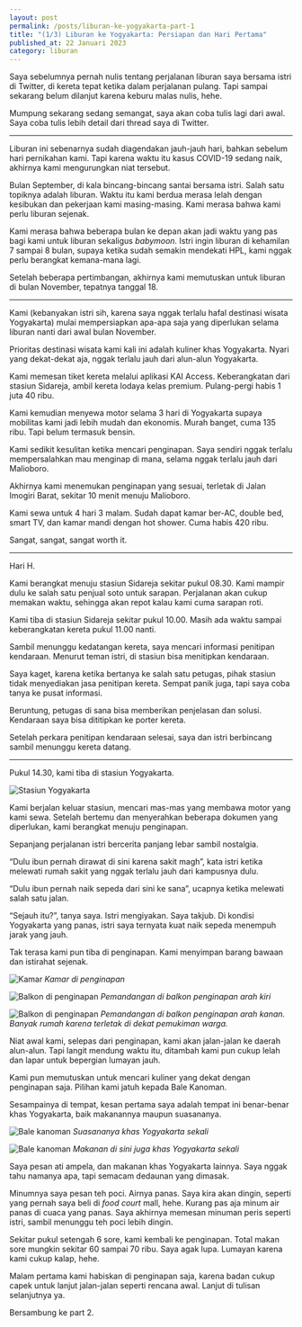 ```yaml
---
layout: post
permalink: /posts/liburan-ke-yogyakarta-part-1
title: "(1/3) Liburan ke Yogyakarta: Persiapan dan Hari Pertama"
published_at: 22 Januari 2023
category: liburan
---
```


Saya sebelumnya pernah nulis tentang perjalanan liburan saya bersama istri di Twitter, di kereta tepat ketika dalam perjalanan pulang. Tapi sampai sekarang belum dilanjut karena keburu malas nulis, hehe.

Mumpung sekarang sedang semangat, saya akan coba tulis lagi dari awal. Saya coba tulis lebih detail dari thread saya di Twitter.
<!--more-->
***

Liburan ini sebenarnya sudah diagendakan jauh-jauh hari, bahkan sebelum hari pernikahan kami. Tapi karena waktu itu kasus COVID-19 sedang naik, akhirnya kami mengurungkan niat tersebut.

Bulan September, di kala bincang-bincang santai bersama istri. Salah satu topiknya adalah liburan. Waktu itu kami berdua merasa lelah dengan kesibukan dan pekerjaan kami masing-masing. Kami merasa bahwa kami perlu liburan sejenak.

Kami merasa bahwa beberapa bulan ke depan akan jadi waktu yang pas bagi kami untuk liburan sekaligus *babymoon.* Istri ingin liburan di kehamilan 7 sampai 8 bulan, supaya ketika sudah semakin mendekati HPL, kami nggak perlu berangkat kemana-mana lagi.

Setelah beberapa pertimbangan, akhirnya kami memutuskan untuk liburan di bulan November, tepatnya tanggal 18.

***

Kami (kebanyakan istri sih, karena saya nggak terlalu hafal destinasi wisata Yogyakarta) mulai mempersiapkan apa-apa saja yang diperlukan selama liburan nanti dari awal bulan November.

Prioritas destinasi wisata kami kali ini adalah kuliner khas Yogyakarta. Nyari yang dekat-dekat aja, nggak terlalu jauh dari alun-alun Yogyakarta.

Kami memesan tiket kereta melalui aplikasi KAI Access. Keberangkatan dari stasiun Sidareja, ambil kereta lodaya kelas premium. Pulang-pergi habis 1 juta 40 ribu.

Kami kemudian menyewa motor selama 3 hari di Yogyakarta supaya mobilitas kami jadi lebih mudah dan ekonomis. Murah banget, cuma 135 ribu. Tapi belum termasuk bensin.

Kami sedikit kesulitan ketika mencari penginapan. Saya sendiri nggak terlalu mempersalahkan mau menginap di mana, selama nggak terlalu jauh dari Malioboro.

Akhirnya kami menemukan penginapan yang sesuai, terletak di Jalan Imogiri Barat, sekitar 10 menit menuju Malioboro.

Kami sewa untuk 4 hari 3 malam. Sudah dapat kamar ber-AC, double bed, smart TV, dan kamar mandi dengan hot shower. Cuma habis 420 ribu.

Sangat, sangat, sangat worth it.

***

Hari H.

Kami berangkat menuju stasiun Sidareja sekitar pukul 08.30. Kami mampir dulu ke salah satu penjual soto untuk sarapan. Perjalanan akan cukup memakan waktu, sehingga akan repot kalau kami cuma sarapan roti.

Kami tiba di stasiun Sidareja sekitar pukul 10.00. Masih ada waktu sampai keberangkatan kereta pukul 11.00 nanti.

Sambil menunggu kedatangan kereta, saya mencari informasi penitipan kendaraan. Menurut teman istri, di stasiun bisa menitipkan kendaraan.

Saya kaget, karena ketika bertanya ke salah satu petugas, pihak stasiun tidak menyediakan jasa penitipan kereta. Sempat panik juga, tapi saya coba tanya ke pusat informasi.

Beruntung, petugas di sana bisa memberikan penjelasan dan solusi. Kendaraan saya bisa dititipkan ke porter kereta.

Setelah perkara penitipan kendaraan selesai, saya dan istri berbincang sambil menunggu kereta datang.

***

Pukul 14.30, kami tiba di stasiun Yogyakarta.

![Stasiun Yogyakarta](/assets/images/2023/01/stasiun-yogyakarta.jpeg)

Kami berjalan keluar stasiun, mencari mas-mas yang membawa motor yang kami sewa. Setelah bertemu dan menyerahkan beberapa dokumen yang diperlukan, kami berangkat menuju penginapan.

Sepanjang perjalanan istri bercerita panjang lebar sambil nostalgia.

“Dulu ibun pernah dirawat di sini karena sakit magh”, kata istri ketika melewati rumah sakit yang nggak terlalu jauh dari kampusnya dulu.

“Dulu ibun pernah naik sepeda dari sini ke sana”, ucapnya ketika melewati salah satu jalan.

“Sejauh itu?”, tanya saya. Istri mengiyakan. Saya takjub. Di kondisi Yogyakarta yang panas, istri saya ternyata kuat naik sepeda menempuh jarak yang jauh.

Tak terasa kami pun tiba di penginapan. Kami menyimpan barang bawaan dan istirahat sejenak.

![Kamar](/assets/images/2023/01/penginapan.jpeg)
*Kamar di penginapan*

![Balkon di penginapan](/assets/images/2023/01/balkon-penginapan-1.jpeg)
*Pemandangan di balkon penginapan arah kiri*

![Balkon di penginapan](/assets/images/2023/01/balkon-penginapan-1.jpeg)
*Pemandangan di balkon penginapan arah kanan. Banyak rumah karena terletak di dekat pemukiman warga.*

Niat awal kami, selepas dari penginapan, kami akan jalan-jalan ke daerah alun-alun. Tapi langit mendung waktu itu, ditambah kami pun cukup lelah dan lapar untuk bepergian lumayan jauh.

Kami pun memutuskan untuk mencari kuliner yang dekat dengan penginapan saja. Pilihan kami jatuh kepada Bale Kanoman.

Sesampainya di tempat, kesan pertama saya adalah tempat ini benar-benar khas Yogyakarta, baik makanannya maupun suasananya.

![Bale kanoman](/assets/images/2023/01/bale-kanoman-1.jpeg)
*Suasananya khas Yogyakarta sekali*

![Bale kanoman](/assets/images/2023/01/bale-kanoman-2.jpeg)
*Makanan di sini juga khas Yogyakarta sekali*

Saya pesan ati ampela, dan makanan khas Yogyakarta lainnya. Saya nggak tahu namanya apa, tapi semacam dedaunan yang dimasak.

Minumnya saya pesan teh poci. Airnya panas. Saya kira akan dingin, seperti yang pernah saya beli di *food court* mall, hehe. Kurang pas aja minum air panas di cuaca yang panas. Saya akhirnya memesan minuman peris seperti istri, sambil menunggu teh poci lebih dingin.

Sekitar pukul setengah 6 sore, kami kembali ke penginapan. Total makan sore mungkin sekitar 60 sampai 70 ribu. Saya agak lupa. Lumayan karena kami cukup kalap, hehe.

Malam pertama kami habiskan di penginapan saja, karena badan cukup capek untuk lanjut jalan-jalan seperti rencana awal. Lanjut di tulisan selanjutnya ya.

Bersambung ke part 2.
